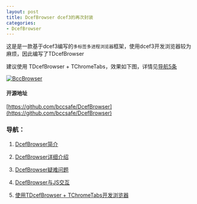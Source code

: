 ```yaml
---
layout: post
title: DcefBrowser dcef3的再次封装
categories:
- DcefBrowser
---
```


这是是一款基于dcef3编写的`多标签多进程浏览器`框架，使用dcef3开发浏览器较为麻烦，因此编写了TDcefBrowser

建议使用 TDcefBrowser + TChromeTabs，效果如下图，详情见[导航5条](#Navigation5)

[![BccBrowser](../../../../../public/Image/2014/09/BccBrowser.jpg)](../../../../../public/Image/2014/09/BccBrowser.jpg)


#### 开源地址 

[https://github.com/bccsafe/DcefBrowser](https://github.com/bccsafe/DcefBrowser)

### 导航：
	
1. [DcefBrowser简介](../../../../2015/04/09/DcefBrowser-Introduce/)
	
2. [DcefBrowser详细介绍](../../../../2015/04/10/DcefBrowser-more-introduce/)
	
3. [DcefBrowser疑难问题](../../../../2015/04/11/DcefBrowser-qst/)

4. [DcefBrowser与JS交互](../../../../2015/04/12/DcefBrowser-JS/)
<span id = "Navigation5"></span>

5. [使用TDcefBrowser + TChromeTabs开发浏览器](../../../../2015/04/13/BccBrowser-V2.0-Chromium-browser/)
